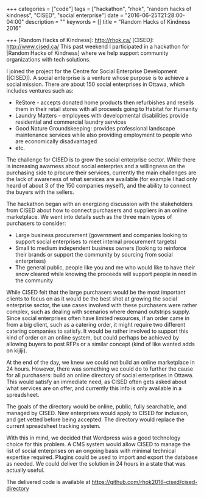 +++
categories = ["code"]
tags = ["hackathon", "rhok", "random hacks of kindness", "CISED", "social enterprise"]
date = "2016-06-25T21:28:00-04:00"
description = ""
keywords = []
title = "Random Hacks of Kindness 2016"

+++
[Random Hacks of Kindness]: http://rhok.ca/
[CISED]: http://www.cised.ca/
This past weekend I participated in a hackathon for [Random Hacks of Kindness] where we help support community organizations with tech solutions.

I joined the project for the Centre for Social Enterprise Development ([CISED]). A social enterprise is a venture whose purpose is to achieve a social mission. There are about 150 social enterprises in Ottawa, which includes ventures such as:

* ReStore - accepts donated home products then refurbishes and resells them in their retail stores with all proceeds going to Habitat for Humanity
* Laundry Matters - employees with developmental disabilities provide residential and commercial laundry services
* Good Nature Groundskeeping:  provides professional landscape maintenance services while also providing employment to people who are economically disadvantaged
* etc.

The challenge for CISED is to grow the social enterprise sector. While there is increasing awarness about social enterpries and a willingness on the purchasing side to procure their services, currently the main challenges are the lack of awareness of what services are available (for example I had only heard of about 3 of the 150 companies myself), and the ability to connect the buyers with the sellers.

The hackathon began with an energizing discussion with the stakeholders from CISED about how to connect purchasers and suppliers in an online marketplace. We went into details such as the three main types of purchasers to consider:

* Large business procurement (government and companies looking to support social enterprises to meet internal procurement targets)
* Small to medium independent business owners (looking to reinforce their brands or support the community by sourcing from social enterprises)
* The general public, people like you and me who would like to have their snow cleared while knowing the proceeds will support people in need in the community

While CISED felt that the large purchasers would be the most important clients to focus on as it would be the best shot at growing the social enterprise sector, the use cases involved with these purchasers were rather complex, such as dealing with scenarios where demand outstrips supply. Since social enterprises often have limited resources, if an order came in from a big client, such as a catering order, it might require two different catering companies to satisfy. It would be rather involved to support this kind of order on an online system, but could perhaps be achieved by allowing buyers to post RFPs or a similar concept (kind of like wanted adds on kijiji). 

At the end of the day, we knew we could not build an online marketplace in 24 hours. However, there was something we could do to further the cause for all purchasers: build an online directory of social enterprises in Ottawa. This would satisfy an immediate need, as CISED often gets asked about what services are on offer, and currently this info is only available in a spreadsheet.

The goals of the directory would be online, public, fully searchable, and managed by CISED. New enterprises would apply to CISED for inclusion, and get vetted before being accepted. The directory would replace the current spreadsheet tracking system.

With this in mind, we decided that Wordpress was a good technology choice for this problem. A CMS system would allow CISED to manage the list of social enterprises on an ongoing basis with minimal technical expertise required. Plugins could be used to import and export the database as needed. We could deliver the solution in 24 hours in a state that was actually useful.

The delivered code is available at https://github.com/rhok2016-cised/cised-directory

